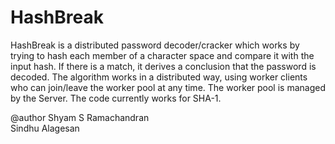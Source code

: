 HashBreak
=========

HashBreak is a distributed password decoder/cracker which works by trying to hash each member of a character space and compare it with the input hash. If there is a match, it derives a conclusion that the password is decoded. The algorithm works in a distributed way, using worker clients who can join/leave the worker pool at any time. The worker pool is managed by the Server. The code currently works for SHA-1.  



@author
Shyam S Ramachandran  
Sindhu Alagesan
